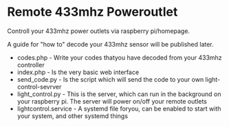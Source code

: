 # Remote 433mhz Poweroutlet
Controll your 433mhz power outlets via raspberry pi/homepage.

A guide for "how to" decode your 433mhz sensor will be published later.

- codes.php - Write your codes thatyou have decoded from your 433mhz controller
- index.php - Is the very basic web interface
- send_code.py - Is the script which will send the code to your own light-control-sevrver
- light_control.py - This is the server, which can run in the background on your raspberry pi. The server will power on/off your remote outlets
- lightcontrol.service - A systemd file foryou, can be enabled to start with your system, and other systemd things
